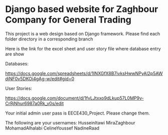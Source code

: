 # Django based website for Zaghbour Company for General Trading

This project is a web design based on Django framework.
Please find each folder directory in a corresponding branch

Here is the link for the excel sheet and user story file where database entry are show


Databases:

https://docs.google.com/spreadsheets/d/1INXGfX8B7ivksHwwNPyAl2p5AWdjNF0v5DKOi4gAg-w/edit#gid=0


User Stories:

https://docs.google.com/document/d/1fvLJtxxo9dLkup57L0MP9v-CrRjNhur6987a0Rk_v0s/edit


Your initial admin user pass is EECE430_Project. Please change them.

The following are your usernames:
HusseinItawi
MiraZaghbour
MohamadAlhalabi
CelineYoussef
NadineRaad
